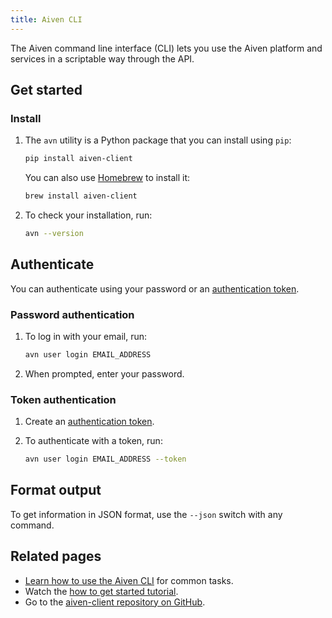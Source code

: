 ```yaml
---
title: Aiven CLI
---
```


The Aiven command line interface (CLI) lets you use the Aiven platform and services in a scriptable way through the API.

## Get started

### Install

1. The `avn` utility is a Python package that you can install using `pip`:

   ```bash
   pip install aiven-client
   ```

   You can also use [Homebrew](https://formulae.brew.sh/formula/aiven-client) to install it:

   ```bash
   brew install aiven-client
   ```

1. To check your installation, run:

   ```bash
   avn --version
   ```

## Authenticate

You can authenticate using your password or an
[authentication token](/docs/platform/concepts/authentication-tokens).

### Password authentication

1. To log in with your email, run:

   ```bash
   avn user login EMAIL_ADDRESS
   ```

1. When prompted, enter your password.

### Token authentication

1. Create an
   [authentication token](/docs/platform/howto/create_authentication_token).

1. To authenticate with a token, run:

   ```bash
   avn user login EMAIL_ADDRESS --token
   ```

## Format output

To get information in JSON format, use the `--json` switch with any command.

## Related pages

- [Learn how to use the Aiven CLI](https://aiven.io/blog/aiven-cmdline) for common tasks.
- Watch the [how to get started tutorial](https://www.youtube.com/watch?v=nf3PPn5w6K8).
- Go to the [aiven-client repository on GitHub](https://github.com/aiven/aiven-client).
